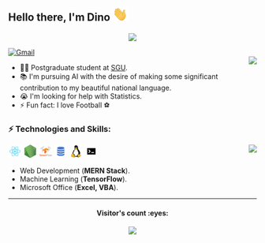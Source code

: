 <h2> Hello there, I'm Dino <img src="https://raw.githubusercontent.com/ABSphreak/ABSphreak/master/gifs/Hi.gif" width="30"></h2>
<p align="center">
  <!-- Typing SVG by DenverCoder1 - https://github.com/DenverCoder1/readme-typing-svg -->
  <a href="https://github.com/DenverCoder1/readme-typing-svg">
    <img align="center" height=60px src="https://readme-typing-svg.demolab.com?font=Fira+Code&size=14&pause=1000&color=F7941F&random=false&width=435&lines=Your+mother+gave+birth+to+a+warrior%2C+not+a+quitter.+;Stop+whining+and+stand+fukin+up!" /></a>
</p>

[![Gmail](https://img.shields.io/twitter/url?label=Gmail&logo=gmail&url=https://gmail.com)](mailto:daophuduytan2203@gmail.com)
<br />
<img align='right' src="https://github-readme-stats.vercel.app/api?username=Coderfoolish&show_icons=true&theme=react&border_color=61dafb&hide_border=true">
- 👨‍🎓 Postgraduate student at [SGU](https://www.sgu.edu.vn/).
- 📚 I'm pursuing AI with the desire of making some significant contribution to my beautiful national language.
- 😭 I'm looking for help with Statistics.
- ⚡ Fun fact: I love Football ️⚽

### ⚡ Technologies and Skills:  

<a href="https://github.com/18520339" target="_blank">
  <img align="right" src="https://github-readme-stats.vercel.app/api/top-langs/?username=Coderfoolish&hide=c%23,powershell,Mathematica,Ruby,Objective-C,Objective-C%2b%2b,Cuda&title_color=61dafb&text_color=ffffff&icon_color=61dafb&bg_color=20232a&langs_count=8&layout=compact&border_color=61dafb&hide_border=true" />
</a>

<code><img height="27" src="https://raw.githubusercontent.com/github/explore/main/topics/react/react.png"></code>
<code><img height="27" src="https://raw.githubusercontent.com/github/explore/main/topics/nodejs/nodejs.png"></code>
<code><img height="27" src="https://raw.githubusercontent.com/github/explore/main/topics/tensorflow/tensorflow.png"></code>
<code><img height="27" src="https://raw.githubusercontent.com/github/explore/main/topics/sql/sql.png"></code>
<code><img height="27" src="https://raw.githubusercontent.com/github/explore/main/topics/linux/linux.png"></code>
<code><img height="27" src="https://raw.githubusercontent.com/github/explore/main/topics/cli/cli.png"></code>

- Web Development (**MERN Stack**).
- Machine Learning (**TensorFlow**).
- Microsoft Office (**Excel, VBA**).
<hr/>
<h4 align="center">Visitor's count :eyes:</h4>
<p align="center"><img src="https://profile-counter.glitch.me/{Coderfoolish}/count.svg"/></p>
<!-- <div align="center">  
  <a href="https://spotify-github-profile.vercel.app/api/view?uid=i8b47ov090ya1zkatwz37yyqe&redirect=true" target="_blank">
    <img src="https://spotify-github-profile.vercel.app/api/view?uid=i8b47ov090ya1zkatwz37yyqe&show_offline=false&bar_color_cover=true"/>
  </a>
</div> -->
